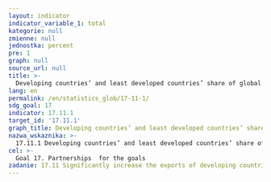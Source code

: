 ```yaml
---
layout: indicator
indicator_variable_1: total
kategorie: null
zmienne: null
jednostka: percent
pre: 1
graph: null
source_url: null
title: >-
  Developing countries’ and least developed countries’ share of global exports
lang: en
permalink: /en/statistics_glob/17-11-1/
sdg_goal: 17
indicator: 17.11.1
target_id: '17.11.1'
graph_title: Developing countries’ and least developed countries’ share of global exports
nazwa_wskaznika: >-
  17.11.1 Developing countries’ and least developed countries’ share of global exports
cel: >-
  Goal 17. Partnerships  for the goals
zadanie: 17.11 Significantly increase the exports of developing countries, in particular with a view to doubling the least developed countries’ share of global exports by 2020
---
```

